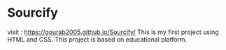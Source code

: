 # Sourcify
visit : https://gourab2005.github.io/Sourcify/
This is my first project using HTML and CSS. This project is based on educational platform.

